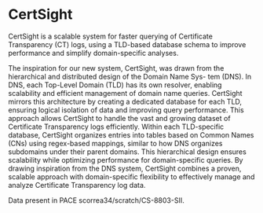 CertSight
=========
CertSight is a scalable system for faster querying of Certificate Transparency (CT) logs, using a TLD-based database schema to improve performance and simplify domain-specific analyses.

The inspiration for our new system, CertSight, was drawn from the hierarchical and distributed design of the Domain Name Sys- tem (DNS). In DNS, each Top-Level Domain (TLD) has its own resolver, enabling scalability and efficient management of domain name queries. CertSight mirrors this architecture by creating a dedicated database for each TLD, ensuring logical isolation of data and improving query performance. This approach allows CertSight to handle the vast and growing dataset of Certificate Transparency logs efficiently.
Within each TLD-specific database, CertSight organizes entries into tables based on Common Names (CNs) using regex-based mappings, similar to how DNS organizes subdomains under their parent domains. This hierarchical design ensures scalability while optimizing performance for domain-specific queries. By drawing inspiration from the DNS system, CertSight combines a proven, scalable approach with domain-specific flexibility to effectively manage and analyze Certificate Transparency log data.


Data present in PACE scorrea34/scratch/CS-8803-SII.
